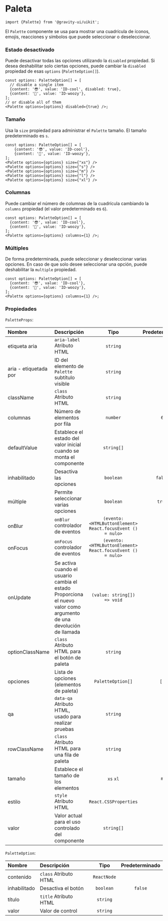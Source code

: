 <!--GITHUB_BLOCK-->

# Paleta

<!--/GITHUB_BLOCK-->

```tsx
import {Palette} from '@gravity-ui/uikit';
```

El `Palette` componente se usa para mostrar una cuadrícula de íconos, emojis, reacciones y símbolos que puede seleccionar o deseleccionar.

### Estado desactivado

Puede desactivar todas las opciones utilizando la `disabled` propiedad. Si desea deshabilitar solo ciertas opciones, puede cambiar la `disabled` propiedad de esas `options` (`PaletteOption[]`).

<!--LANDING_BLOCK

<ExampleBlock
    code={`
const options: PaletteOption[] = [
    {content: '😎', value: 'ID-cool'},
    {content: '🥴', value: 'ID-woozy'},
];
// disable the first item
<Palette options={[{ ...options[0], disabled: true }, options[1]]} disabled={true} />
// or disable all of them
<Palette options={options} disabled={true} />
`}
>
    <UIKit.Palette
        options={[
            {content: '😎', value: 'ID-cool', disabled: true},
            {content: '🥴', value: 'ID-woozy'},
        ]}
    />
    <UIKit.Palette
        options={[
            {content: '😎', value: 'ID-cool'},
            {content: '🥴', value: 'ID-woozy'},
        ]}
        disabled={true}
    />
</ExampleBlock>

LANDING_BLOCK-->

<!--GITHUB_BLOCK-->

```tsx
const options: PaletteOption[] = [
  // disable a single item
  {content: '😎', value: 'ID-cool', disabled: true},
  {content: '🥴', value: 'ID-woozy'},
];
// or disable all of them
<Palette options={options} disabled={true} />;
```

<!--/GITHUB_BLOCK-->

### Tamaño

Usa la `size` propiedad para administrar el `Palette` tamaño. El tamaño predeterminado es `s`.

<!--LANDING_BLOCK

<ExampleBlock
    code={`
const options: PaletteOption[] = [
    {content: '😎', value: 'ID-cool'},
    {content: '🥴', value: 'ID-woozy'},
];
<Palette options={options} size={"xs"} />
<Palette options={options} size={"s"} />
<Palette options={options} size={"m"} />
<Palette options={options} size={"l"} />
<Palette options={options} size={"xl"} />
`}
>
    <UIKit.Palette
        options={[
            {content: '😎', value: 'ID-cool'},
            {content: '🥴', value: 'ID-woozy'},
        ]}
        size="xs"
    />
    <UIKit.Palette
        options={[
            {content: '😎', value: 'ID-cool'},
            {content: '🥴', value: 'ID-woozy'},
        ]}
        size="s"
    />
    <UIKit.Palette
        options={[
            {content: '😎', value: 'ID-cool'},
            {content: '🥴', value: 'ID-woozy'},
        ]}
        size="m"
    />
    <UIKit.Palette
        options={[
            {content: '😎', value: 'ID-cool'},
            {content: '🥴', value: 'ID-woozy'},
        ]}
        size="l"
    />
    <UIKit.Palette
        options={[
            {content: '😎', value: 'ID-cool'},
            {content: '🥴', value: 'ID-woozy'},
        ]}
        size="xl"
    />
</ExampleBlock>

LANDING_BLOCK-->

<!--GITHUB_BLOCK-->

```tsx
const options: PaletteOption[] = [
    {content: '😎', value: 'ID-cool'},
    {content: '🥴', value: 'ID-woozy'},
];
<Palette options={options} size={"xs"} />
<Palette options={options} size={"s"} />
<Palette options={options} size={"m"} />
<Palette options={options} size={"l"} />
<Palette options={options} size={"xl"} />
```

<!--/GITHUB_BLOCK-->

### Columnas

Puede cambiar el número de columnas de la cuadrícula cambiando la `columns` propiedad (el valor predeterminado es `6`).

<!--LANDING_BLOCK

<ExampleBlock
    code={`
const options: PaletteOption[] = [
    {content: '😎', value: 'ID-cool'},
    {content: '🥴', value: 'ID-woozy'},
];
<Palette options={options} columns={1} />
`}
>
    <UIKit.Palette
        options={[
            {content: '😎', value: 'ID-cool'},
            {content: '🥴', value: 'ID-woozy'},
        ]}
        columns={1}
    />
</ExampleBlock>

LANDING_BLOCK-->

<!--GITHUB_BLOCK-->

```tsx
const options: PaletteOption[] = [
  {content: '😎', value: 'ID-cool'},
  {content: '🥴', value: 'ID-woozy'},
];
<Palette options={options} columns={1} />;
```

<!--/GITHUB_BLOCK-->

### Múltiples

De forma predeterminada, puede seleccionar y deseleccionar varias opciones. En caso de que solo desee seleccionar una opción, puede deshabilitar la `multiple` propiedad.

<!--LANDING_BLOCK

<ExampleBlock
    code={`
const options: PaletteOption[] = [
    {content: '😎', value: 'ID-cool'},
    {content: '🥴', value: 'ID-woozy'},
];
<Palette options={options} multiple={false} />
`}
>
    <UIKit.Palette
        options={[
            {content: '😎', value: 'ID-cool'},
            {content: '🥴', value: 'ID-woozy'},
        ]}
        multiple={false}
    />
</ExampleBlock>

LANDING_BLOCK-->

<!--GITHUB_BLOCK-->

```tsx
const options: PaletteOption[] = [
  {content: '😎', value: 'ID-cool'},
  {content: '🥴', value: 'ID-woozy'},
];
<Palette options={options} columns={1} />;
```

<!--/GITHUB_BLOCK-->

### Propiedades

`PaletteProps`:

| Nombre                | Descripción                                                                                                         |                            Tipo                            | Predeterminado |
| :-------------------- | :------------------------------------------------------------------------------------------------------------------ | :--------------------------------------------------------: | :------------: |
| etiqueta aria         | `aria-label` Atributo HTML                                                                                          |                          `string`                          |                |
| aria - etiquetada por | ID del elemento de `Palette` subtítulo visible                                                                      |                          `string`                          |                |
| className             | `class` Atributo HTML                                                                                               |                          `string`                          |                |
| columnas              | Número de elementos por fila                                                                                        |                          `number`                          |      `6`       |
| defaultValue          | Establece el estado del valor inicial cuando se monta el componente                                                 |                         `string[]`                         |                |
| inhabilitado          | Desactiva las opciones                                                                                              |                         `boolean`                          |    `false`     |
| múltiple              | Permite seleccionar varias opciones                                                                                 |                         `boolean`                          |     `true`     |
| onBlur                | `onBlur` controlador de eventos                                                                                     | `(evento: <HTMLButtonElement> React.focusEvent () = nulo>` |                |
| onFocus               | `onFocus` controlador de eventos                                                                                    | `(evento: <HTMLButtonElement> React.focusEvent () = nulo>` |                |
| onUpdate              | Se activa cuando el usuario cambia el estado Proporciona el nuevo valor como argumento de una devolución de llamada |                `(value: string[]) => void`                 |                |
| optionClassName       | `class` Atributo HTML para el botón de paleta                                                                       |                          `string`                          |                |
| opciones              | Lista de opciones (elementos de paleta)                                                                             |                     `PaletteOption[]`                      |      `[]`      |
| qa                    | `data-qa` Atributo HTML, usado para realizar pruebas                                                                |                          `string`                          |                |
| rowClassName          | `class` Atributo HTML para una fila de paleta                                                                       |                          `string`                          |                |
| tamaño                | Establece el tamaño de los elementos                                                                                |                         `xs` `xl`                          |      `m`       |
| estilo                | `style` Atributo HTML                                                                                               |                   `React.CSSProperties`                    |                |
| valor                 | Valor actual para el uso controlado del componente                                                                  |                         `string[]`                         |                |

`PaletteOption`:

| Nombre       | Descripción           |    Tipo     | Predeterminado |
| :----------- | :-------------------- | :---------: | :------------: |
| contenido    | `class` Atributo HTML | `ReactNode` |                |
| inhabilitado | Desactiva el botón    |  `boolean`  |    `false`     |
| título       | `title` Atributo HTML |  `string`   |                |
| valor        | Valor de control      |  `string`   |                |
